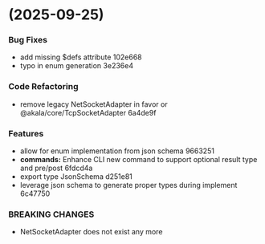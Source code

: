 #  (2025-09-25)


### Bug Fixes

* add missing $defs attribute 102e668
* typo in enum generation 3e236e4


### Code Refactoring

* remove legacy NetSocketAdapter in favor or @akala/core/TcpSocketAdapter 6a4de9f


### Features

* allow for enum implementation from json schema 9663251
* **commands:** Enhance CLI new command to support optional result type and pre/post 6fdcd4a
* export type JsonSchema d251e81
* leverage json schema to generate proper types during implement 6c47750


### BREAKING CHANGES

* NetSocketAdapter does not exist any more



